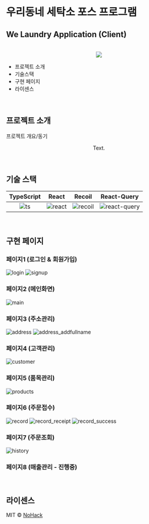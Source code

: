 # 우리동네 세탁소 포스 프로그램

## We Laundry Application (Client)

<p align="center">
  <br>
  <img src="/">
  <br>
</p>

- 프로젝트 소개
- 기술스택
- 구현 페이지
- 라이센스

<br>

## 프로젝트 소개

<p align="justify">
프로젝트 개요/동기
</p>

<p align="center">
Text.
</p>

<br>

## 기술 스택

| TypeScript | React    | Recoil    | React-Query    |
| :--------: | :------: | :-------: | :------------: |
|   ![ts]    | ![react] | ![recoil] | ![react-query] |

<br>

## 구현 페이지

### 페이지1 (로그인 & 회원가입)
![login](https://user-images.githubusercontent.com/79623316/175766234-eadafa94-ad69-4780-a052-c2dea289ba21.PNG)
![signup](https://user-images.githubusercontent.com/79623316/175767125-584dcdb1-2359-487f-a947-53ba72270830.PNG)

### 페이지2 (메인화면)
![main](https://user-images.githubusercontent.com/79623316/175766846-8e868b5c-db6a-43a5-ae9c-bab8339c3b8e.PNG)

### 페이지3 (주소관리)
![address](https://user-images.githubusercontent.com/79623316/175766955-51daf465-d0b5-40ee-8acc-388e9afa55a6.PNG)
![address_addfullname](https://user-images.githubusercontent.com/79623316/175766961-93c4b8a5-9719-43c4-8f1c-0cb4763988f6.PNG)


### 페이지4 (고객관리)
![customer](https://user-images.githubusercontent.com/79623316/175766940-bd6e2760-0d35-415f-960a-efb7a0e9d81b.PNG)


### 페이지5 (품목관리)
![products](https://user-images.githubusercontent.com/79623316/175766950-f16f9e95-6370-4df9-b63f-4aab44f0937f.PNG)


### 페이지6 (주문접수)
![record](https://user-images.githubusercontent.com/79623316/175766868-c6217ba4-f049-468e-8e4b-6b3cdf0a8b5f.PNG)
![record_receipt](https://user-images.githubusercontent.com/79623316/175766892-0caa73bf-5ae0-46ab-a9b5-aac05f8a09dd.PNG)
![record_success](https://user-images.githubusercontent.com/79623316/175766907-d400950f-09a7-46cd-9228-d5854c56f1e9.PNG)

### 페이지7 (주문조회)
![history](https://user-images.githubusercontent.com/79623316/175766922-260c2047-8eeb-4056-87a2-dfacf2cfa6c0.PNG)


### 페이지8 (매출관리 - 진행중)

<br>

## 라이센스

MIT &copy; [NoHack](mailto:fkdlxmfkdl1@gmail.com)

<!-- Stack Icon Refernces -->

[ts]: https://user-images.githubusercontent.com/79623316/175767679-b759c752-d9f9-49d2-a503-276e30292442.svg
[react]: https://user-images.githubusercontent.com/79623316/175767657-f4926c0c-0c8e-4f4d-957e-c4c4877ffe16.svg
[recoil]: https://user-images.githubusercontent.com/79623316/175767881-e60e3519-242d-49f6-80c7-ac8b40470e2f.svg
[react-query]: https://user-images.githubusercontent.com/79623316/175767768-3740450e-cb18-4b23-b2f9-174edcdb87a5.svg









